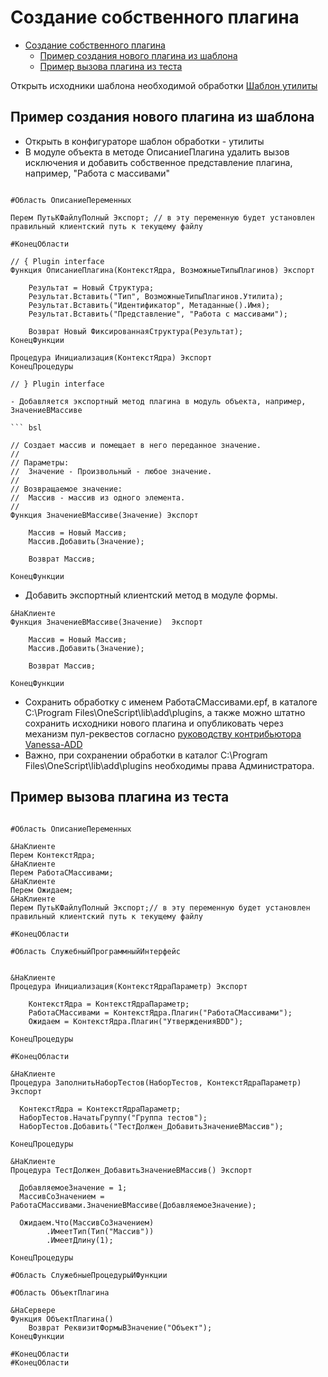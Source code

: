 # Создание собственного плагина

<!-- TOC -->

- [Создание собственного плагина](#создание-собственного-плагина)
	- [Пример создания нового плагина из шаблона](#пример-создания-нового-плагина-из-шаблона)
	- [Пример вызова плагина из теста](#пример-вызова-плагина-из-теста)

<!-- /TOC -->

Открыть исходники шаблона необходимой обработки [Шаблон утилиты](doc/../../PluginsTemplates/ШаблонУтилиты/ШаблонУтилиты.xml) 
## Пример создания нового плагина из шаблона

 - Открыть в конфигураторе шаблон обработки - утилиты 
 - В модуле объекта в методе ОписаниеПлагина удалить вызов исключения и добавить собственное представление плагина, например, "Работа с массивами"

``` bsl 

#Область ОписаниеПеременных

Перем ПутьКФайлуПолный Экспорт; // в эту переменную будет установлен правильный клиентский путь к текущему файлу

#КонецОбласти

// { Plugin interface
Функция ОписаниеПлагина(КонтекстЯдра, ВозможныеТипыПлагинов) Экспорт
	
	Результат = Новый Структура;
	Результат.Вставить("Тип", ВозможныеТипыПлагинов.Утилита);
	Результат.Вставить("Идентификатор", Метаданные().Имя);
	Результат.Вставить("Представление", "Работа с массивами");
	
	Возврат Новый ФиксированнаяСтруктура(Результат);
КонецФункции

Процедура Инициализация(КонтекстЯдра) Экспорт
КонецПроцедуры

// } Plugin interface

- Добавляется экспортный метод плагина в модуль объекта, например, ЗначениеВМассиве

``` bsl 

// Создает массив и помещает в него переданное значение.
//
// Параметры:
//  Значение - Произвольный - любое значение.
//
// Возвращаемое значение:
//  Массив - массив из одного элемента.
//
Функция ЗначениеВМассиве(Значение) Экспорт
	
	Массив = Новый Массив;
	Массив.Добавить(Значение);
	
	Возврат Массив;
	
КонецФункции

```
- Добавить экспортный клиентский метод в модуле формы.

``` bsl
&НаКлиенте
Функция ЗначениеВМассиве(Значение)  Экспорт 
	
	Массив = Новый Массив;
	Массив.Добавить(Значение);
	
	Возврат Массив;
	
КонецФункции
```

- Cохранить обработку с именем РаботаСМассивами.epf, в каталоге C:\Program Files\OneScript\lib\add\plugins, а также можно штатно сохранить исходники нового плагина и опубликовать через механизм пул-реквестов согласно [руководству контрибьютора Vanessa-ADD](https://github.com/vanessa-opensource/add/blob/develop/.github/CONTRIBUTING.md)
- Важно, при сохранении обработки в каталог C:\Program Files\OneScript\lib\add\plugins необходимы права Администратора.

## Пример вызова плагина из теста

``` bsl 

#Область ОписаниеПеременных

&НаКлиенте
Перем КонтекстЯдра;
&НаКлиенте
Перем РаботаСМассивами;
&НаКлиенте
Перем Ожидаем;
&НаКлиенте
Перем ПутьКФайлуПолный Экспорт;// в эту переменную будет установлен правильный клиентский путь к текущему файлу

#КонецОбласти

#Область СлужебныйПрограммныйИнтерфейс


&НаКлиенте
Процедура Инициализация(КонтекстЯдраПараметр) Экспорт
	
	КонтекстЯдра = КонтекстЯдраПараметр;
 	РаботаСМассивами = КонтекстЯдра.Плагин("РаботаСМассивами");
	Ожидаем = КонтекстЯдра.Плагин("УтвержденияBDD");

КонецПроцедуры

#КонецОбласти

&НаКлиенте
Процедура ЗаполнитьНаборТестов(НаборТестов, КонтекстЯдраПараметр) Экспорт
  
  КонтекстЯдра = КонтекстЯдраПараметр;
  НаборТестов.НачатьГруппу("Группа тестов");
  НаборТестов.Добавить("ТестДолжен_ДобавитьЗначениеВМассив");

КонецПроцедуры

&НаКлиенте
Процедура ТестДолжен_ДобавитьЗначениеВМассив() Экспорт

  ДобавляемоеЗначение = 1;
  МассивСоЗначением = РаботаСМассивами.ЗначениеВМассиве(ДобавляемоеЗначение);
	
  Ожидаем.Что(МассивСоЗначением)
  		.ИмеетТип(Тип("Массив"))
		.ИмеетДлину(1);

КонецПроцедуры

#Область СлужебныеПроцедурыИФункции

#Область ОбъектПлагина

&НаСервере
Функция ОбъектПлагина()
	Возврат РеквизитФормыВЗначение("Объект");
КонецФункции

#КонецОбласти
#КонецОбласти
```
